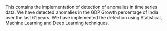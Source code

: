 This contains the implementation of detection of anomalies in time series data. We have detected anomalies in the GDP Growth percentage of India over the last 61 years.
We have implemented the detection using Statistical, Machine Learning and Deep Learning techniques.
